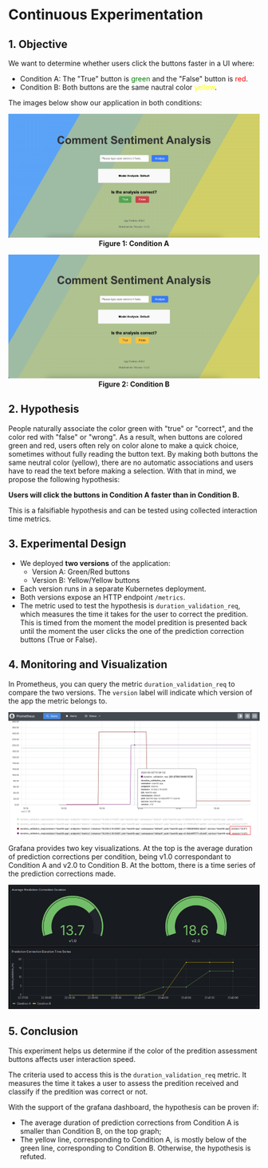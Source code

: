 # Continuous Experimentation

## 1. Objective

We want to determine whether users click the buttons faster in a UI where:
- Condition A: The "True" button is <span style="color:green">green</span> and the "False" button is <span style="color:red">red</span>.
- Condition B: Both buttons are the same nautral color <span style="color:yellow">yellow</span>.

The images below show our application in both conditions:
<div align="center">

![Condition A](../assets/version1.png)  
**Figure 1: Condition A**


![Condition B](../assets/version2.png)  
**Figure 2: Condition B**

</div> 

## 2. Hypothesis

People naturally associate the color green with "true" or "correct", and the color red with "false" or "wrong". As a result, when buttons are colored green and red, users often rely on color alone to make a quick choice, sometimes without fully reading the button text. By making both buttons the same neutral color (yellow), there are no automatic associations and users have to read the text before making a selection. With that in mind, we propose the following hypothesis:

**Users will click the buttons in Condition A faster than in Condition B.**

This is a falsifiable hypothesis and can be tested using collected interaction time metrics.

## 3. Experimental Design

- We deployed **two versions** of the application:
  - Version A: Green/Red buttons
  - Version B: Yellow/Yellow buttons
- Each version runs in a separate Kubernetes deployment.
- Both versions expose an HTTP endpoint `/metrics`.
- The metric used to test the hypothesis is `duration_validation_req`, which measures the time it takes for the user to correct the predition. This is timed from the moment the model predition is presented back until the moment the user clicks the one of the prediction correction buttons (True or False).

## 4. Monitoring and Visualization

In Prometheus, you can query the metric `duration_validation_req` to compare the two versions. The `version` label will indicate which version of the app the metric belongs to.

![Prometheus Query](../assets/Prometheus.png)

Grafana provides two key visualizations. At the top is the average duration of prediction corrections per condition, being v1.0 correspondant to Condition A and v2.0 to Condition B. At the bottom, there is a time series of the prediction corrections made. 

![Grafana](../assets/Grafana.png)

## 5. Conclusion

This experiment helps us determine if the color of the predition assessment buttons affects user interaction speed.

The criteria used to access this is the `duration_validation_req` metric. It measures the time it takes a user to assess the predition received and classify if the predition was correct or not.

With the support of the grafana dashboard, the hypothesis can be proven if:
- The average duration of prediction corrections from Condition A is smaller than Condition B, on the top graph;
- The yellow line, corresponding to Condition A, is mostly below of the green line, corresponding to Condition B.
Otherwise, the hypothesis is refuted.